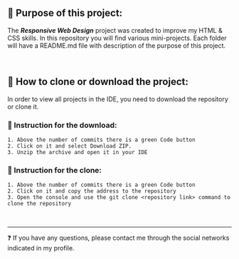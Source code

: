 ## 📍 Purpose of this project:

The ***Responsive Web Design*** project was created to improve my HTML & CSS skills.
In this repository you will find various mini-projects. Each folder will have a README.md file with
description of the purpose of this project.

<br>

## 📄 How to clone or download the project:
In order to view all projects in the IDE, you need to download the repository or clone it.
### 📗 Instruction for the download:
	1. Above the number of commits there is a green Code button
	2. Click on it and select Download ZIP.
	3. Unzip the archive and open it in your IDE

### 📕 Instruction for the clone:
	1. Above the number of commits there is a green Code button
	2. Click on it and copy the address to the repository
	3. Open the console and use the git clone <repository link> command to clone the repository

<br>
<hr>
❓ If you have any questions, please contact me through the social networks indicated in my profile.
